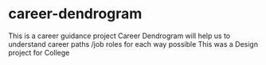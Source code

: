 # career-dendrogram
This is a career guidance project 
Career Dendrogram will help us to understand career paths /job roles for each way possible 
This was a Design project for College 
